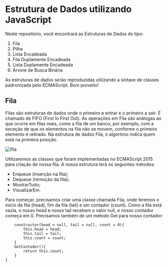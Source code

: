 # Estrutura de Dados utilizando JavaScript

Neste repositório, você encontrará as Estruturas de Dados do tipo:

1. Fila
2. Pilha
3. Lista Encadeada
4. Fila Duplamente Encadeada
5. Lista Duplamente Encadeada
6. Árvore de Busca Binária

As estruturas de dados serão reproduzidas utilizando a sintaxe de classes padronizada pelo ECMAScript. Bom proveito!

## Fila

Filas são estruturas de dados onde o primeiro a entrar é o primeiro a sair. É chamado de FIFO (First In First Out). As operações em Fila são análogas ao que ocorre em filas reais, como a fila de um banco, por exemplo, com a exceção de que os elementos na fila não se movem, conforme o primeiro elemento é retirado. Na estrutura de dados Fila, o algoritmo indica quem está na primeira posição.

![fila](https://user-images.githubusercontent.com/56840825/95017414-97816000-062f-11eb-817b-aae7fa1d9fc5.png)

Utilizaremos as classes que foram implementadas no ECMAScript 2015 para criação de nossa fila. A nossa estrutura terá os seguintes métodos:

- Enqueue (inserção na fila);
- Dequeue (remoção da fila);
- MostrarTudo;
- VisualizarEm.

Para começar, precisamos criar uma classe chamada Fila, onde teremos o início da fila (head), fim da fila (tail) e um contador (count). Como a fila está vazia, o nosso head e nosso tail recebem o valor null, e nosso contador começa em 0. Precisamos também de um método Get para nosso contador:

```class Fila {
    constructor(head = null, tail = null, count = 0){
        this.head = head;
        this.tail = tail;
        this.count = count;
    }
    GetContador(){
        return this.count;
    }
}

